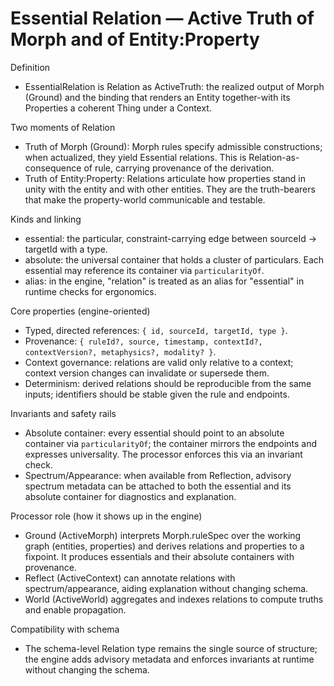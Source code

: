 # Essential Relation — Active Truth of Morph and of Entity:Property

Definition
- EssentialRelation is Relation as ActiveTruth: the realized output of Morph (Ground) and the binding that renders an Entity together-with its Properties a coherent Thing under a Context.

Two moments of Relation
- Truth of Morph (Ground): Morph rules specify admissible constructions; when actualized, they yield Essential relations. This is Relation-as-consequence of rule, carrying provenance of the derivation.
- Truth of Entity:Property: Relations articulate how properties stand in unity with the entity and with other entities. They are the truth-bearers that make the property-world communicable and testable.

Kinds and linking
- essential: the particular, constraint-carrying edge between sourceId → targetId with a type.
- absolute: the universal container that holds a cluster of particulars. Each essential may reference its container via `particularityOf`.
- alias: in the engine, "relation" is treated as an alias for "essential" in runtime checks for ergonomics.

Core properties (engine-oriented)
- Typed, directed references: `{ id, sourceId, targetId, type }`.
- Provenance: `{ ruleId?, source, timestamp, contextId?, contextVersion?, metaphysics?, modality? }`.
- Context governance: relations are valid only relative to a context; context version changes can invalidate or supersede them.
- Determinism: derived relations should be reproducible from the same inputs; identifiers should be stable given the rule and endpoints.

Invariants and safety rails
- Absolute container: every essential should point to an absolute container via `particularityOf`; the container mirrors the endpoints and expresses universality. The processor enforces this via an invariant check.
- Spectrum/Appearance: when available from Reflection, advisory spectrum metadata can be attached to both the essential and its absolute container for diagnostics and explanation.

Processor role (how it shows up in the engine)
- Ground (ActiveMorph) interprets Morph.ruleSpec over the working graph (entities, properties) and derives relations and properties to a fixpoint. It produces essentials and their absolute containers with provenance.
- Reflect (ActiveContext) can annotate relations with spectrum/appearance, aiding explanation without changing schema.
- World (ActiveWorld) aggregates and indexes relations to compute truths and enable propagation.

Compatibility with schema
- The schema-level Relation type remains the single source of structure; the engine adds advisory metadata and enforces invariants at runtime without changing the schema.

